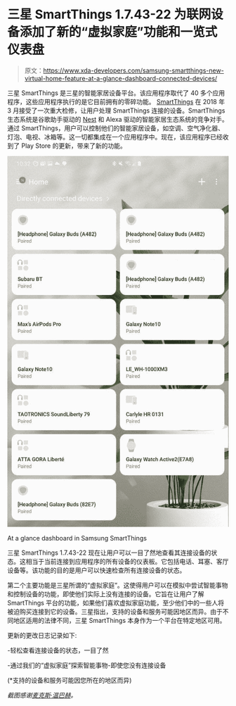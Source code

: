 # 三星 SmartThings 1.7.43-22 为联网设备添加了新的“虚拟家庭”功能和一览式仪表盘

> 原文：<https://www.xda-developers.com/samsung-smartthings-new-virtual-home-feature-at-a-glance-dashboard-connected-devices/>

三星 SmartThings 是三星的智能家居设备平台。该应用程序取代了 40 多个应用程序，这些应用程序执行的是它目前拥有的零碎功能。 [SmartThings](https://shop-links.co/link/?exclusive=1&publisher_slug=xda&article_name=Samsung+SmartThings+1.7.43-22+adds+a+new+%22Virtual+Home%22+feature+and+at-a-glance+dashboard+for+connected+devices&article_url=https%3A%2F%2Fwww.xda-developers.com%2Fsamsung-smartthings-new-virtual-home-feature-at-a-glance-dashboard-connected-devices%2F&u1=UUxdaUeUpU27297&url=https%3A%2F%2Fwww.samsung.com%2Fus%2Fsmartthings%2F&ourl=https%3A%2F%2Fwww.samsung.com%2Fus%2Fsmart-home%2Fsmartthings%2F) 在 2018 年 3 月接受了一次重大检修，让用户处理 SmartThings 连接的设备。SmartThings 生态系统是谷歌助手驱动的 [Nest](https://www.xda-developers.com/google-apple-amazon-develop-open-source-smart-home-standard/) 和 Alexa 驱动的智能家居生态系统的竞争对手。通过 SmartThings，用户可以控制他们的智能家居设备，如空调、空气净化器、灯泡、电视、冰箱等。这一切都集成在一个应用程序中。现在，该应用程序已经收到了 Play Store 的更新，带来了新的功能。

 <picture>![Samsung SmartThings](img/2bbc0e8524fee66eaa0c6ec8e738e5ec.png)</picture> 

At a glance dashboard in Samsung SmartThings

三星 SmartThings 1.7.43-22 现在让用户可以一目了然地查看其连接设备的状态。这相当于当前连接到应用程序的所有设备的仪表板。它包括电话、耳塞、客厅设备等。该功能的目的是用户可以快速检查所有连接设备的状态。

第二个主要功能是三星所谓的“虚拟家庭”。这使得用户可以在模拟中尝试智能事物和控制设备的功能，即使他们实际上没有连接的设备。它旨在让用户了解 SmartThings 平台的功能，如果他们喜欢虚拟家庭功能，至少他们中的一些人将被迫购买连接到它的设备。三星指出，支持的设备和服务可能因地区而异。由于不同地区适用的法律不同，三星 SmartThings 本身作为一个平台在特定地区可用。

更新的更改日志记录如下:

-轻松查看连接设备的状态，一目了然

-通过我们的“虚拟家庭”探索智能事物-即使您没有连接设备

(*支持的设备和服务可能因您所在的地区而异)

*截图感谢[麦克斯·温巴赫](https://www.xda-developers.com/author/mweinbach/)。*